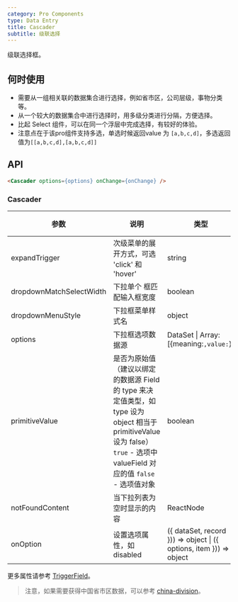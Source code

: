 ```yaml
---
category: Pro Components
type: Data Entry
title: Cascader
subtitle: 级联选择
---
```


级联选择框。

## 何时使用

- 需要从一组相关联的数据集合进行选择，例如省市区，公司层级，事物分类等。
- 从一个较大的数据集合中进行选择时，用多级分类进行分隔，方便选择。
- 比起 Select 组件，可以在同一个浮层中完成选择，有较好的体验。
- 注意点在于该pro组件支持多选，单选时候返回value 为 `[a,b,c,d]`，多选返回值为`[[a,b,c,d],[a,b,c,d]]`

## API

```html
<Cascader options={options} onChange={onChange} />
```

### Cascader

| 参数 | 说明 | 类型 | 默认值 |
| --- | --- | --- | --- |
| expandTrigger | 次级菜单的展开方式，可选 'click' 和 'hover' | string | 'click' |
| dropdownMatchSelectWidth | 下拉单个      框匹配输入框宽度 | boolean | true |
| dropdownMenuStyle | 下拉框菜单样式名 | object |  |
| options | 下拉框选项数据源 | DataSet \| Array:[{meaning:``,value:``}] |  |
| primitiveValue | 是否为原始值（建议以绑定的数据源 Field 的 type 来决定值类型，如 type 设为 object 相当于 primitiveValue 设为 false）`true` - 选项中 valueField 对应的值 `false` - 选项值对象 | boolean |  |
| notFoundContent | 当下拉列表为空时显示的内容 | ReactNode |  |
| onOption | 设置选项属性，如 disabled | ({ dataSet, record })) => object \| ({ options, item })) => object |  |

更多属性请参考 [TriggerField](/components-pro/trigger-field/#TriggerField)。


> 注意，如果需要获得中国省市区数据，可以参考 [china-division](https://gist.github.com/afc163/7582f35654fd03d5be7009444345ea17)。